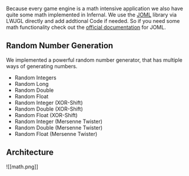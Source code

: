 Because every game engine is a math intensive application we also have quite some math implemented in Infernal. We use the [JOML](https://joml-ci.github.io/JOML/) library via LWJGL directly and add addtional Code if needed. So if you need some math functionality check out the [official documentation](https://javadoc.io/doc/org.joml/joml/latest/index.html) for JOML.

## Random Number Generation
We implemented a powerful random number generator, that has multiple ways of generating numbers.

- Random Integers
- Random Long
- Random Double
- Random Float
- Random Integer (XOR-Shift)
- Random Double (XOR-Shift)
- Random Float (XOR-Shift)
- Random Integer (Mersenne Twister)
- Random Double (Mersenne Twister)
- Random Float (Mersenne Twister)

## Architecture
![[math.png]]